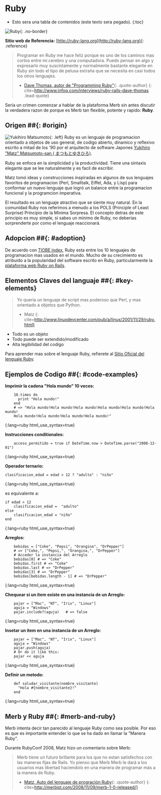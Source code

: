 # Ruby

* Esto sera una tabla de contenidos  (este texto sera pegado).
{:toc}

![Ruby](/images/ruby-header.gif){: .no-border}

**Sitio web de Referencia:** [http://ruby-lang.org](http://ruby-lang.org){: .reference}

> Programar en Ruby me hace feliz porque es uno de los caminos mas cortos entre mi cerebro y una computadora. Puedo pensar en algo y expresarlo muy suscintamente y normalmente bastante elegante en Ruby sin todo el tipo de pelusa extraña que se necesita en casi todos los otros lenguajes.
> - [Dave Thomas, autor de "Programming Ruby"](http://pragdave.pragprog.com/){: .quote-author}
{: cite=http://www.infoq.com/interviews/ruby-rails-dave-thomas .lead-quote}

Sería un crimen comenzar a hablar de la plataforma Merb sin antes discutir la verdadera razon de porque es Merb tan flexible, potente y rapido: **Ruby**.

## Origen ##{: #origin}
![Yukihiro Matsumoto](/images/Yukihiro_Matsumoto.jpg){: .left}
Ruby es un lenguaje de programacion orientado a objetos de uso general, de codigo abierto, dinamico y reflexivo escrito a mitad de los '90 por el arquitecto de software Japones [Yukihiro "Matz" Matsumoto-san ( まつもとゆきひろ)](http://en.wikipedia.org/wiki/Yukihiro_Matsumoto).

Ruby se enfoca en la simplicidad y la productividad. Tiene una sintaxis elegante que se lee naturalmente y es facil de escribir.

Matz tomó ideas y construcciones inspiradas en algunos de sus lenguajes favoritos de programacion (Perl, Smalltalk, Eiffel, Ada, y Lisp) para conformar un nuevo lenguaje que logró un balance entre la programacion funcional y la programcion imperativa.

El resultado es un lenguaje atractivo que se siente muy natural. En la comunidad Ruby nos referimos a menudo a los POLS (Principle of Least Surprise) Principio de la Minima Sorpresa. El concepto detras de este principio es muy simple, si sabes un minimo de Ruby, no deberias sorprenderte por como el lenguaje reaccionará.

## Adopcion ##{: #adoption}
De acuerdo con [TIOBE index](http://www.tiobe.com/index.php/content/paperinfo/tpci/index.html), Ruby esta entre los 10  lenguajes de programacion mas usados en el mundo. Mucho de su crecimiento es atribuido a la popularidad del software escrito en Ruby, particularmente la [plataforma web Ruby on Rails](http://rubyonrails.org).

## Elementos Claves del languaje ##{: #key-elements}

> Yo quería un lenguaje de script mas poderoso que Perl, y mas orientado a objetos que Python.
> - Matz
{: cite=http://www.linuxdevcenter.com/pub/a/linux/2001/11/29/ruby.html}

* Todo es un objeto
* Todo puede ser extendido/modificado
* Alta legibilidad del codigo

Para aprender mas sobre el lenguaje Ruby, refierete al [Sitio Oficial del lenguaje Ruby](http://www.ruby-lang.org/en/about).

## Ejemplos de Codigo ##{: #code-examples}

**Imprimir la cadena "Hola mundo" 10 veces:**

		10.times do
		  print "Hola mundo!"
		end
		# => "Hola mundo!Hola mundo!Hola mundo!Hola mundo!Hola mundo!Hola mundo!
		Hola mundo!Hola mundo!Hola mundo!Hola mundo!"
{:lang=ruby html_use_syntax=true}

**Instrucciones conditionales:**

		acceso_permitido = true if DateTime.now > DateTime.parse("2008-12-01")
{:lang=ruby html_use_syntax=true}

**Operador ternario:**

	clasificacion_edad = edad > 12 ? "adulto" : "niño"
{:lang=ruby html_use_syntax=true}

es equivalente a:

	if edad > 12
		clasificacion_edad =  "adulto"
	else
		clasificacion_edad = "niño"
	end
{:lang=ruby html_use_syntax=true}

**Arreglos:**

		bebidas = ["Coke", "Pepsi", "Orangina", "DrPepper"]
		# => ["Coke,", "Pepsi,", "Orangina,", "DrPepper"]
		# Acceder la instancia del Arreglo
		bebidas[0] # => "Coke"
		bebidas.first # => "Coke"
		bebidas.last # => "DrPepper"
		bebidas[3] # => "DrPepper"
		bebidas[bebidas.length - 1] # => "DrPepper"
{:lang=ruby html_use_syntax=true}


**Chequear si un item existe en una instancia de un Arreglo:**

		pajar = ["Mac", "NT", "Irix", "Linux"]
		aguja = "Windows"
		pajar.include?(aguja)	# => false
{:lang=ruby html_use_syntax=true}

**Insetar un item en una instancia de un Arreglo:**

		pajar = ["Mac", "NT", "Irix", "Linux"]
		aguja = "Windows"
		pajar.push(aguja)
		# Or do it like this:
		pajar << aguja
{:lang=ruby html_use_syntax=true}

**Definir un metodo:**

		def saludar_visitante(nombre_visitante)
		  "Hola #{nombre_visitante}!"
		end
{:lang=ruby html_use_syntax=true}

## Merb y Ruby ##{: #merb-and-ruby}

Merb intenta decir tan parecido al lenguaje Ruby como sea posible. Por eso es que es importante entender lo que se ha dado en llamar la "Manera Ruby".

Durante RubyConf 2008, Matz hizo un comentario sobre Merb:

> Merb tiene un futuro brillante para los que no estan satisfechos con las maneras fijas de Rails. Yo pienso que Merb Merb le dará a los usuarios mas libertad haciendolo en una manera de programar más a la manera de Ruby.
> - [Matz, Auto del lenguaje de progración Ruby](http://ruby-lang.org/){: .quote-author}
{: cite=http://merbist.com/2008/11/09/merb-1-0-released/}
